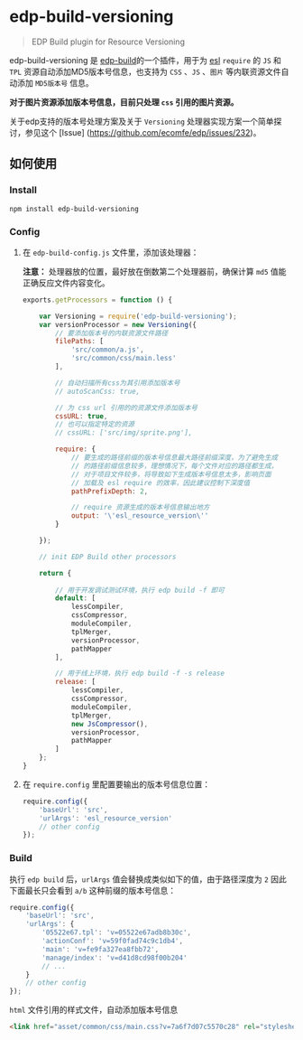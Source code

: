 
edp-build-versioning
========

> EDP Build plugin for Resource Versioning

edp-build-versioning 是 [edp-build](https://github.com/ecomfe/edp-build)的一个插件，用于为 [esl](https://github.com/ecomfe/esl) `require` 的 `JS` 和 `TPL` 资源自动添加MD5版本号信息，也支持为 `CSS` 、`JS` 、`图片` 等内联资源文件自动添加 `MD5版本号` 信息。

**对于图片资源添加版本号信息，目前只处理 `css` 引用的图片资源。**

关于edp支持的版本号处理方案及关于 `Versioning` 处理器实现方案一个简单探讨，参见这个 [Issue] (https://github.com/ecomfe/edp/issues/232)。

## 如何使用

### Install

```shell
npm install edp-build-versioning
```

### Config

1. 在 `edp-build-config.js` 文件里，添加该处理器：

    **注意：** 处理器放的位置，最好放在倒数第二个处理器前，确保计算 `md5` 值能正确反应文件内容变化。
    
    ```javascript
    exports.getProcessors = function () {
    
        var Versioning = require('edp-build-versioning');
        var versionProcessor = new Versioning({
            // 要添加版本号的内联资源文件路径
            filePaths: [
                'src/common/a.js',
                'src/common/css/main.less'
            ],

            // 自动扫描所有css为其引用添加版本号
            // autoScanCss: true,

            // 为 css url 引用的的资源文件添加版本号
            cssURL: true,
            // 也可以指定特定的资源
            // cssURL: ['src/img/sprite.png'],

            require: {
                // 要生成的路径前缀的版本号信息最大路径前缀深度，为了避免生成
                // 的路径前缀信息较多，理想情况下，每个文件对应的路径都生成，
                // 对于项目文件较多，将导致如下生成版本号信息太多，影响页面
                // 加载及 esl require 的效率，因此建议控制下深度值
                pathPrefixDepth: 2,

                // require 资源生成的版本号信息输出地方
                output: '\'esl_resource_version\''
            }

        });
    
        // init EDP Build other processors
    
        return {
        
            // 用于开发调试测试环境，执行 edp build -f 即可
            default: [
                lessCompiler,
                cssCompressor,
                moduleCompiler,
                tplMerger,
                versionProcessor,
                pathMapper
            ],
    
            // 用于线上环境，执行 edp build -f -s release
            release: [
                lessCompiler,
                cssCompressor,
                moduleCompiler,
                tplMerger,
                new JsCompressor(),
                versionProcessor,
                pathMapper
            ]
        };
    }
    ```

2. 在 `require.config` 里配置要输出的版本号信息位置：

    ```javascript
    require.config({
        'baseUrl': 'src',
        'urlArgs': 'esl_resource_version'
        // other config
    });
    ```

### Build

执行 `edp build` 后，`urlArgs` 值会替换成类似如下的值，由于路径深度为 `2` 因此下面最长只会看到
`a/b` 这种前缀的版本号信息：

```javascript
require.config({
    'baseUrl': 'src',
    'urlArgs': {
        '05522e67.tpl': 'v=05522e67adb8b30c',
        'actionConf': 'v=59f0fad74c9c1db4',
        'main': 'v=fe9fa327ea8fbb72',
        'manage/index': 'v=d41d8cd98f00b204'
        // ...
    }
    // other config
});
```

`html` 文件引用的样式文件，自动添加版本号信息

```html
<link href="asset/common/css/main.css?v=7a6f7d07c5570c28" rel="stylesheet" />
```
